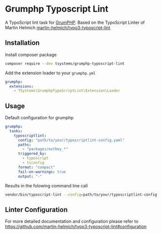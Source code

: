 # Grumphp Typoscript Lint

A TypoScript lint task for [GrumPHP](https://github.com/phpro/grumphp).
Based on the TypoScript Linter of Martin Helmich [martin-helmich/typo3-typoscript-lint](https://github.com/martin-helmich/typo3-typoscript-lint)

## Installation

Install composer package

```bash
composer require --dev tsystems/grumphp-typoscript-lint
  ```

Add the extension loader to your `grumphp.yml`

```yaml
grumphp:
  extensions:
    - TSystems\GrumphpTypoScriptLint\Extension\Loader
```

## Usage

Default configuration for grumphp

```yaml
grumphp:
  tasks:
    typoscriptlint:
      config: "path/to/your/typoscriptlint-config.yaml"
      paths:
        - "packages/extkey_*"
      triggered_by:
        - typoscript
        - tsconfig
      format: "compact"
      fail-on-warnings: true
      output: "-"
```

Results in the folowing command line call

```bash
vendor/bin/typoscript-lint --config=path/to/your/typoscriptlint-config.yaml --format=compact --output=- --fail-on-warnings packages/extkey_*
```
## Linter Configuration

For more detailed documentation and configuration please refer to  https://github.com/martin-helmich/typo3-typoscript-lint#configuration
